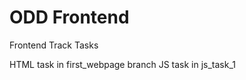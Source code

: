 # ODD Frontend
Frontend Track Tasks

HTML task in first_webpage branch
JS task  in js_task_1             
